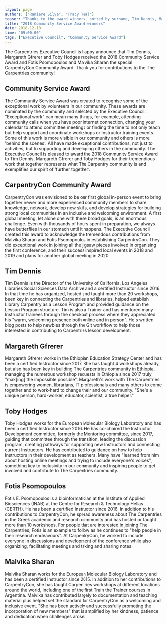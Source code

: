 ```yaml
---
layout: page
authors: ["Raniere Silva", "Tracy Teal"]
teaser: "Thanks to the award winners, sorted by surname, Tim Dennis, Margareth Gfrerer, Toby Hodges, Fotis Psomopoulos, and Malvika Sharan."
title: "2018 Community Service Award winners"
date: 2018-12-10
time: "09:00:00"
tags: ["Executive Council", "Community Service Award"]
---
```


The Carpentries Executive Council is happy announce that Tim Dennis, Margareth Gfrerer and Toby Hodges received the 2018 Community Service Award and Fotis Psomopoulos and Malvika Sharan the special CarpentryCon Community Award. Thank you for contributions to the The Carpentries community!

## Community Service Award

The Community Service Award was created to recognise some of the  exceptional work by volunteers in our community. These awards are nominated by the community and selected by the Executive Council. "Exceptional work" can mean many things, for example, attending community calls when you have poor internet connection, changing your calendar to attend committee meetings or finding the time to not only teach but help support and coordinate workshops or Instructor training events. Some of this work is more visible in our community and others is more 'behind the scenes'. All have made exceptional contributions, not just to activities, but to supporting and developing others in the community. The Executive Council is pleased to award the 2018 Community Service Award to Tim Dennis, Margareth Gfrerer and Toby Hodges for their tremendious work that together represents what The Carpentry community is and exemplifies our spirit of ‘further together’.

## CarpentryCon Community Award

CarpentryCon was envisioned to be our first global in-person event to bring together newer and more experienced community members to share knowledge, network, develop new skills, and develop strategies for building strong local communities in an inclusive and welcoming environment. A first global meeting, let alone one with these broad goals, is an enormous challenge. Even with thousands of hours spent in preparation, we always have butterflies in our stomach until it happens. The Executive Council created this award to acknowledge the tremendous contributions from Malvika Sharan and Fotis Psomopoulos in establishing CarpentryCon. They did exceptional work in joining all the jigsaw pieces involved in organising the first conference, and their success inspired local events in 2018 and 2019 and plans for another global meeting in 2020.

## Tim Dennis

Tim Dennis is the Director of the University of California, Los Angeles Libraries Social Sciences Data Archive and a certified Instructor since 2016. In that time he has organized, hosted and taught more than 20 workshops, been key in connecting the Carpentries and libraries, helped establish Library Carpentry as a Lesson Program and provided guidance on the Lesson Program structure. Tim is also a Trainer and has mentored many Instructor trainees through the checkout process where they appreciated his "warm, welcoming presence both online and in person". He's written blog posts to help newbies through the Git workflow to help those interested in contributing to Carpentries lesson development.

## Margareth Gfrerer

Margareth Gfrerer works in the Ethiopian Education Strategy Center and has been a certified Instructor since 2017. She has taught 4 workshops already, but also has been key in building The Carpentries community in Ethiopia, managing the numerous workshop requests in Ethiopia since 2017 truly "mak[ing] the impossible possible". Margareth's work with The Carpentries is empowering women, librarians, IT professionals and many others to come together and to work-hard to change their and our community. "She's a unique person, hard-worker, educator, scientist, a true helper."

## Toby Hodges

Toby Hodges works for the European Molecular Biology Laboratory and has been a certified Instructor since 2016. He has co-chaired the Instructor Development committee, formerly the Mentoring committee, since 2017, guiding that committee through the transition, leading the discussion program, creating pathways for supporting new Instructors and connecting current Instructors. He has contributed to guidance on how to help Instructors in their development as teachers. Many have "learned from him about hosting online meetings and trying to include everyone's voices", something key to inclusivity in our community and inspiring people to get involved and contribute to The Carpentries community.

## Fotis Psomopoulos

Fotis E. Psomopoulos is a bioinformatician at the Institute of Applied Biosciences (INAB) at the Centre for Research & Technology Hellas (CERTH). He has been a certified Instructor since 2016. In addition to his contributions to CarpentryCon, he spread awareness about The Carpentries in the Greek academic and research community and has hosted or taught more than 10 workshops. For people that are interested in joining The Carpentries, Fotis is an example to follow as he continues to "help people in their research endeavours". At CarpentryCon, he worked to include everyone in discussions and development of the conference while also organizing, facilitating meetings and taking and sharing notes. 

## Malvika Sharan

Malvika Sharan works for the European Molecular Biology Laboratory and has been a certified Instructor since 2015. In addition to her contributions to CarpentryCon, she has taught Carpentries workshops at different locations around the world, including one of the first Train the Trainer courses in Argentina. Malvika has contributed largely to documentation and teaching material plus helped set the standard for CarpentryCon as a welcoming and inclusive event. "She has been actively and successfully promoting the incorporation of new members" that is amplified by her kindness, patience and dedication when challenges arose.


